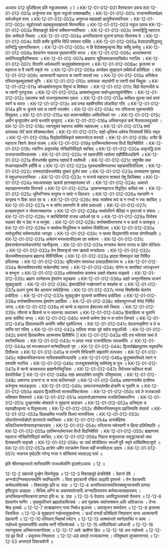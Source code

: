 अध्यायः 012
युधिष्ठिरम् प्रति नकुलवाक्यम् ॥ 1 ॥
KK-12-01-012-001	वैशम्पायन उवाच 
KK-12-01-012-001a	अर्जुनस्य वचः श्रुत्वा नकुलो वाक्यमब्रवीत् ।
KK-12-01-012-001c	राजानमभिसम्प्रेक्ष्य सर्वधर्मभृतां वरम् ॥
KK-12-01-012-002a	अनुरुध्य महाप्राज्ञो भ्रातुश्चित्तमरिन्दम ।
KK-12-01-012-002c	व्यूढोरस्को महाबाहुस्ताम्रास्यो मितभाषिता ॥
KK-12-01-012-003	नकुल उवाच 
KK-12-01-012-003a	विशाखयूपे देवानां सर्वेषामग्नयश्चिताः ।
KK-12-01-012-003c	तस्माद्विद्धि महाराज देवाः कर्मफले स्थिताः ॥
KK-12-01-012-004a	अनास्तिकानां भूतानां प्राणदाः पितरश्च ये ।
KK-12-01-012-004c	तेऽपि कर्मैव कुर्वन्ति विधिं पश्यस्व पार्थिव ॥
KK-12-01-012-005a	वेदवादापविद्धास्तु तान्विद्धि भृशनास्तिकान् ।
KK-12-01-012-005c	न हि वेदोक्तमुत्सृज्य विप्रः सर्वेषु कर्मसु ॥
KK-12-01-012-006a	देवयानेन नाकस्य पृष्ठमाप्नोति भारत ।
KK-12-01-012-006c	अत्याश्रमानयं सर्वानित्याहुर्वेदनिश्चयाः ॥
KK-12-01-012-007a	ब्राह्मणाः श्रुतिसम्पन्नास्तान्निबोध नराधिप ।
KK-12-01-012-007c	वित्तानि धर्मलब्धानि क्रतुमुख्येष्ववासृजन् ॥
KK-12-01-012-008ac	कृतात्मा स महाराज स वै त्यागी स्मृतो नरः ॥
KK-12-01-012-009a	अनवेक्ष्य सुखादानं तथैवोर्ध्वं प्रतिष्ठितः ।
KK-12-01-012-009c	आत्मत्यागी महाराज स त्यागी तापसो मतः ॥
KK-12-01-012-010a	अनिकेतः परिपतन्वृक्षमूलाश्रयो मुनिः ।
KK-12-01-012-010c	अयाचकः सदायोगी स त्यागी पार्थ भिक्षुकः ॥
KK-12-01-012-011a	क्रोधहर्षावनादृत्य पैशुन्यं च विशेषतः ।
KK-12-01-012-011c	विप्रो वेदानधीते यः स त्यागी गुरुपूजकः ॥
KK-12-01-012-012a	आश्रमांस्तुलया सर्वान्धृतानाहुर्मनीषिणः ।
KK-12-01-012-012c	एकतश्च त्रयो राजन्गृहस्थाश्रम एकतः ॥ 
KK-12-01-012-013a	समीक्ष्य तुलया पार्थ कामं स्वर्गं च भारत ।
KK-12-01-012-013c	अयं पन्था महर्षीणामियं लोकविदां गतिः ॥
KK-12-01-012-014a	इति यः कुरुते भावं स त्यागी भरतर्षभ ।
KK-12-01-012-014c	नरः परित्यज्य गृहान्वनमेति विमूढवत् ॥
KK-12-01-012-015a	यदा कामान्समीक्षेत धर्मवैतंसिको नरः ।
KK-12-01-012-015c	अथैनं मृत्युपाशेन कण्ठे बध्नाति मृत्युराट् ॥
KK-12-01-012-016a	अभिमानकृतं कर्म नैतत्फलवदुच्यते ।
KK-12-01-012-016c	त्यागयुक्तं महाराज सर्वमेव महाफलम् ॥
KK-12-01-012-017a	शमो दमस्तथा धैर्यं सत्यं शौचमथार्जवम् ।
KK-12-01-012-017c	यज्ञो धृतिश्च धर्मश्च नित्यमार्षो विधिः स्मृतः ॥
KK-12-01-012-018a	पितृदेवातिथिकृते समारम्भोऽत्र शस्यते ।
KK-12-01-012-018c	अत्रैव हि महाराज त्रिवर्गः केवलं फलम् ॥
KK-12-01-012-019a	एतस्मिन्वर्तमानस्य विधौ विप्रनिषेविते ।
KK-12-01-012-019c	त्यागिनः प्रसृतस्येह नोच्छित्तिर्विद्यते क्वचित् ॥
KK-12-01-012-020a	असृजद्धि प्रजा राजन्प्रजापतिरकल्मषः ।
KK-12-01-012-020c	मां यक्ष्यन्तीति धर्मात्मा यज्ञैर्विविधदक्षिणैः ॥
KK-12-01-012-021a	वीरुधश्चैव वृक्षांश्च यज्ञार्थं वै तथौषधीः ।
KK-12-01-012-021c	पशूंश्चैव तथा मेध्यान्यज्ञार्थानि हवींषि च ॥
KK-12-01-012-022a	गृहस्थाश्रमिणस्तच्च यज्ञकर्माविरोधितम् ।
KK-12-01-012-022c	तस्माद्गार्हस्थ्यमेवेह दुष्करं दुर्लभं तथा ॥
KK-12-01-012-023a	तत्सम्प्राप्य गृहस्था ये पशुधान्यधनान्विताः ।
KK-12-01-012-023c	न यजन्ते महाराज शाश्वतं तेषु किल्बिषम् ॥
KK-12-01-012-024a	स्वाध्याययज्ञा ऋषयो ज्ञानयज्ञास्तथा परे ।
KK-12-01-012-024c	अथापरे महायज्ञान्मनस्येव वितन्वते ॥
KK-12-01-012-025a	`इदमन्यन्महाराज विद्वद्भिः कथितं मम ।
KK-12-01-012-025c	भूमिरग्निश्च वायुश्च न चापो न दिवाकरः ॥
KK-12-01-012-026a	नक्षत्राणि न चन्द्रश्च न दिशः काल एव च ।
KK-12-01-012-026c	शब्दः स्पर्शश्च रूपं च न गन्धो न रसः क्वचित् ॥
KK-12-01-012-027a	न च सन्ति प्रमाणानि यैः प्रमेयं प्रसाध्यते ।
KK-12-01-012-027c	प्रत्यक्षमनुमानं न नोपमानमथागमः ॥
KK-12-01-012-028a	नार्थापत्तिर्न चैतिह्यं न दृष्टान्तो न संशयः ।
KK-12-01-012-028c	न क्वचिन्निर्णयो राजन्न धर्माधर्म एव च ॥
KK-12-01-012-029a	तिर्यक्च स्थावरं चैव न देवा न च मानुषाः ।
KK-12-01-012-029c	वर्णाश्रमविभागाश्च न च कर्ता न कामकृत् ।
KK-12-01-012-029e	न चार्थश्च विभूतिश्च न चार्थस्य विचेष्टितम् ॥
KK-12-01-012-030a	तमोभूतमिदं सर्वमनालोकं जगन्नृप ।
KK-12-01-012-030c	न चात्मा विद्यमानोपि मनसा योगमिच्छति ॥
KK-12-01-012-031a	अचेतनं मनस्त्वासीदात्मा एव सचेतनः ।
KK-12-01-012-031c	ईश्वरश्चेतनस्त्वेकस्तेनेदं गहनीकृतम् ।
KK-12-01-012-031e	मन्त्राश्च चेतना राजन्न च देहेन योजिताः ॥
KK-12-01-012-032a	तेन विश्वसृजो नाम ऋषयो मन्त्रदेवताः ।
KK-12-01-012-032c	चैतन्यमीश्वरात्प्राप्य ब्रह्माण्डं तैर्विनिर्मितम् ॥
KK-12-01-012-033a	इष्ट्वा विश्वसृजं यज्ञं निर्मितः प्रपितामहः ।
KK-12-01-012-033c	सृष्टिस्तेन समारब्धा प्रसादादीश्वरस्य च ॥
KK-12-01-012-034a	चैतन्यमीश्वरस्येदं सचेतनमिदं जगत् ।
KK-12-01-012-034c	योगेन च समाविष्टं जगत्कृत्स्नं च शम्भुना ॥
KK-12-01-012-035a	धर्मश्चार्थश्च कामश्च उक्तो मोक्षश्च सङ्क्षये ।
KK-12-01-012-035c	ब्रह्मणः परमेशस्य ईश्वरेण यदृच्छया ॥
KK-12-01-012-036a	अज्ञो जन्तुरनीशश्च भाजनं सुखदुःखयोः ।
KK-12-01-012-036c	ईश्वरप्रेरितो गच्छेत्स्वर्गं वा श्वभ्रमेव वा ॥
KK-12-01-012-037a	प्रधानं पुरुषं चैव आत्मानं सर्वदेहिनाम् ।
KK-12-01-012-037c	मनसा विषयैश्चैव चेतनेन प्रचोदिताः ।
KK-12-01-012-037e	सुखदुःखेन युज्यन्ते कर्मभिश्च प्रचोदिताः ॥
KK-12-01-012-038a	वर्णाश्रमविभागाश्च ईश्वरेण प्रवर्तिताः ।
KK-12-01-012-038c	सदेवासुरगन्धर्वं येनेदं निर्मितं जगत् ॥
KK-12-01-012-039a	त्वं चान्ये च महाराज ईश्वरस्य वशे स्थिताः ।
KK-12-01-012-039c	जीवन्ते च म्रियन्ते च न स्वतन्त्राः कथञ्चन ॥
KK-12-01-012-040a	हित्वाहित्वा च भूतानि हत्वा सर्वमिदं जगत् ।
KK-12-01-012-040c	यजन्ते कर्मणा देवा न स पापेन लिप्यते ॥
KK-12-01-012-041a	हिंसात्मकानि कर्माणि सर्वेषां गृहमेधिनाम् ।
KK-12-01-012-041c	देवतानामृषीणां च ते च यान्ति परां गतिम् ॥
KK-12-01-012-042a	पातिताः शत्रवः पूर्व सर्वत्र वसुधाधिपैः ।
KK-12-01-012-042c	प्रजानां हितकामैश्च आत्मनश्च हितैषिभिः ||
KK-12-01-012-043a	यदि तत्र भवेत्पापं कथं ते स्वर्गमास्थिताः ।
KK-12-01-012-043c	न प्राप्ता नरकं राजन्वेष्टिताः पापकर्मभिः ॥'
KK-12-01-012-044a	एवं मनःसमाधानं मार्गमातिष्ठतो नृप ।
KK-12-01-012-044c	द्विजातेर्ब्रह्मभूतस्य स्पृहयन्ति दिवौकसः ॥
KK-12-01-012-045a	स रत्नानि विचित्राणि संहृतानि ततस्ततः ।
KK-12-01-012-045c	मखेष्वनभिसन्त्यज्य नास्तिक्यमभिजल्पसि ॥
KK-12-01-012-046a	कुटुम्बमास्थिते त्यागं न पश्यामि नराधिप ।
KK-12-01-012-046c	राजसूयाश्वमेधेषु सर्वमेधेषु वा पुनः ॥
KK-12-01-012-047a	ये चान्ये क्रतवस्तात ब्राह्मणैरभिपूजिताः ।
KK-12-01-012-047c	तैर्यजस्व महीपाल शक्रो देवपतिर्यथा ||
KK-12-01-012-048a	राज्ञः प्रमाददोषेण दस्युभिः परिमुष्यताम् ।
KK-12-01-012-048c	अशरण्यः प्रजानां यः स राजा कलिरुच्यते ॥
KK-12-01-012-049a	अश्वान्गाश्चैव दासीश्च करेणूश्च स्वलङ्कृताः ।
KK-12-01-012-049c	ग्रामाञ्जनपदांश्चैव क्षेत्राणि च गृहाणि च ॥
KK-12-01-012-050a	अप्रदाय द्विजातिभ्यो मात्सर्याविष्टचेतसः ।
KK-12-01-012-050c	वयं ते राजकलयो भविष्याम विशाम्पते ॥
KK-12-01-012-051a	अदातारोऽशरण्याश्च राजकिल्बिषभागिनः ।
KK-12-01-012-051c	दुःखानामेव भोक्तारो न सुखानां कदाचन ॥
KK-12-01-012-052a	अनिष्ट्वा च महायज्ञैरकृत्वा च पितृस्वधाम् ।
KK-12-01-012-052c	तीर्थेष्वनभिसम्प्लुत्य प्रव्रजिष्यसि चेत्प्रभो ॥
KK-12-01-012-053a	छिन्नाभ्रमिव गन्तासि विलयं मारुतेरितम् ।
KK-12-01-012-053c	लोकयोरुभयोर्भ्रष्टो ह्यन्तराले व्यवस्थितः ॥
KK-12-01-012-054a	अन्तर्बहिश्च यत्किञ्चिन्मनोव्यासङ्गकारकम् ।
KK-12-01-012-054c	परित्यज्य भवेत्त्यागी न हित्वा प्रतितिष्ठति ॥
KK-12-01-012-055a	एतस्मिन्वर्तमानस्य विधौ विप्रनिषेविते ।
KK-12-01-012-055c	ब्राह्मणस्य महाराज नोच्छित्तिर्विद्यते क्वचित् ॥
KK-12-01-012-056a	निहत्य शत्रूंस्तरसा समृद्धाञ्शक्रो यथा दैत्यबलानि सङ्ख्ये ।
KK-12-01-012-056c	कः पार्थ शोचेन्निरतः स्वधर्मे पूर्वैः स्मृते पार्थिवशिष्टजुष्टे ॥
KK-12-01-012-057a	क्षात्रेण धर्मेण पराक्रमेण जित्वा महीं मन्त्रविद्भ्यः प्रदाय ।
KK-12-01-012-057c	नाकस्य पृष्ठेऽसि नरेन्द्र गन्ता न शोचितव्यं भवताऽद्य पार्थ ॥ 

इति श्रीमन्महाभारते शान्तिपर्वणि राजधर्मपर्वणि द्वादशोऽध्यायः ॥ 12 ॥

12-12-2 तम्रास्यो दुःखेन विवर्णमुखः ॥ 12-12-3 विशाखयूपे क्षेत्रविशेषे । देवानां देवैः । अग्नयोऽग्निस्थापनार्थानि स्थण्डिलानि । चिता इष्टकाभी रचिता अद्यापि दृश्यन्ते । तेन देवत्वमपि कर्मफलमेवेत्यर्थः । विशालयूप इति थ. पाठः ॥ 12-12-4 अनास्तिकानामास्तिक्यशून्यानामपि प्राणदा वृष्टिद्वारा अन्नप्रदाः । विधिम् अग्निं वा अकामयतेत्यादि अग्न्यादिभावस्य कर्मसाध्यत्वज्ञापकम् । अनास्तिकनास्तिकानां प्राणदा इति थ. ड. पाठः ॥ 12-12-5 वेदवादः अपविद्धस्त्यक्तो यैस्तान् ॥ 12-12-6 देवयानेन मार्गेण । पृष्ठमुपरिभागं ब्रह्मलोकमित्यर्थः । अयं गृहाश्रमः सर्वानाश्रमान् अति अतिक्रान्तः । तेभ्यः श्रेष्ठ इत्यर्थः ॥ 12-12-7 तान्ब्राह्मणान् गत्वा निबोध बुध्यस्व । अवासृजन् समार्पयन् ॥ 12-12-8 कृतात्मा जितचित्तः ॥ 12-12-9 सुखादानं गार्हथ्यसुखभोगम् । ऊर्ध्वं वनादौ प्रतिष्ठितो निष्ठावान् सन्यः आत्मत्यागी देहत्यागी ॥ 12-12-10 परिपतन् भिक्षार्थं पर्यटन् ॥ 12-12-13 आश्रमान्तरे स्वर्गएवास्ति न कामः । गार्हस्थ्ये तूभयमस्तीति अयमेव मार्गो गतिश्चेत्यर्थः ॥ 12-12-15 धर्मवैतंसिको धर्मध्वजी ॥ 12-12-16 त्यागयुक्तम् अभिमानत्यागोपेतम् ॥ 12-12-17 आर्षः ऋषीणां हितः ॥ 12-12-18 अत्र गार्हस्थ्ये ॥ 12-12-19 इह विधौ । प्रसृतस्य निष्ठावतः ॥ 12-12-48 प्रमादो राज्याकरणम् । परिमुष्यतां लुप्यमानानाम् ॥ 12-12-53 अन्तराले पिशाचयोनौ ॥
